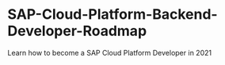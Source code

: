 # SAP-Cloud-Platform-Backend-Developer-Roadmap
Learn how to become a SAP Cloud Platform Developer in 2021
